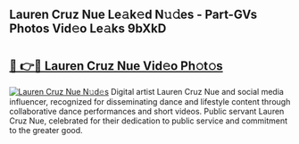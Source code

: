 ## Lauren Cruz Nue Le𝚊k𝚎d N𝚞𝚍es - Part-GVs Photos Vid𝚎o Le𝚊ks 9bXkD

# <h2><a href="http://fbayumq.evod.top/?m=Lauren+Cruz+Nue">🔗 👉🔴 Lauren Cruz Nue Vid𝚎o Ph𝚘t𝚘s</a></h2>

[![Lauren Cruz Nue N𝚞d𝚎s](https://i.imgur.com/8V9OHl7.gif)](http://fbayumq.evod.top/?m=Lauren+Cruz+Nue)
Digital artist Lauren Cruz Nue and social media influencer, recognized for disseminating dance and lifestyle content through collaborative dance performances and short videos. Public servant Lauren Cruz Nue, celebrated for their dedication to public service and commitment to the greater good. 

